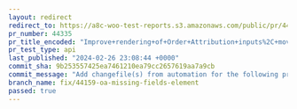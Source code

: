 ```yaml
---
layout: redirect
redirect_to: https://a8c-woo-test-reports.s3.amazonaws.com/public/pr/44335/api/index.html
pr_number: 44335
pr_title_encoded: "Improve+rendering+of+Order+Attribution+inputs%2C+move+it+fully+to+JS"
pr_test_type: api
last_published: "2024-02-26 23:08:44 +0000"
commit_sha: 9b253557425ea7461210ea79cc2657619aa7a9cb
commit_message: "Add changefile(s) from automation for the following project(s): wooco…"
branch_name: fix/44159-oa-missing-fields-element
passed: true
---
```

